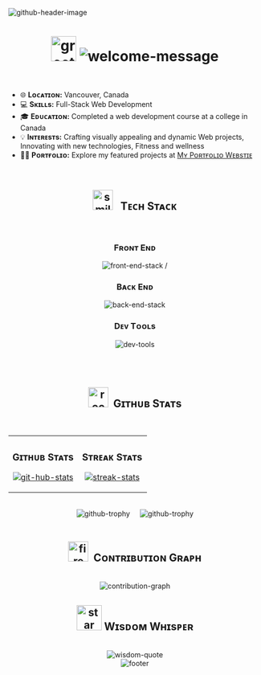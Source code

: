 
![github-header-image](https://github.com/hyejin-seok/hyejin-seok/assets/132785671/972385e5-66c5-4cd2-90ac-e7c93dc00cdd)

<h1 align="center"><img src="https://github.com/Anmol-Baranwal/Cool-GIFs-For-GitHub/assets/74038190/e379a33a-b428-4385-b44f-3da16e7bac9f" width="50" alt="greeting-star-gif"> <img src="https://readme-typing-svg.herokuapp.com?font=Open+Sans&weight=700&size=32&duration=3000&pause=1000&color=C5D1DE&vCenter=true&random=false&width=435&lines=W%E1%B4%87%CA%9F%E1%B4%84%E1%B4%8F%E1%B4%8D%E1%B4%87+%E1%B4%9B%E1%B4%8F+%E1%B4%8D%CA%8F+P%E1%B4%80%C9%A2%E1%B4%87!" alt="welcome-message" /></h1> 

<br/>
  
- 🌐 **Lᴏᴄᴀᴛɪᴏɴ:** Vancouver, Canada
- 💻 **Sᴋɪʟʟs:** Full-Stack Web Development
- 🎓 **Eᴅᴜᴄᴀᴛɪᴏɴ:**  Completed a web development course at a college in Canada
- 💡 **Iɴᴛᴇʀᴇsᴛs:**  Crafting visually appealing and dynamic Web projects, Innovating with new technologies, Fitness and wellness
- 👩‍💻 **Pᴏʀᴛғᴏʟɪᴏ:** Explore my featured projects at [Mʏ Pᴏʀᴛғᴏʟɪᴏ Wᴇʙsᴛɪᴇ](https://hyejinseok.com)
<br/>

<h2 align="center"><img src="https://github.com/Anmol-Baranwal/Cool-GIFs-For-GitHub/assets/74038190/47eb2734-addb-46da-b4dd-5e1616cd3853" alt="smile" width="40" />&nbsp;
&nbsp;Tᴇᴄʜ Sᴛᴀᴄᴋ 
</h2>
<br />

<h3 align="center">Fʀᴏɴᴛ Eɴᴅ</h3>
<div align="center">
    <img src="https://skillicons.dev/icons?i=ts,js,react,nextjs,redux,jest,html,css,sass,tailwind,bootstrap" border-radius="15" alt="front-end-stack /">
</div>

<h3 align="center">Bᴀᴄᴋ Eɴᴅ</h3>
<div align="center">
    <img src="https://skillicons.dev/icons?i=nodejs,express,nestjs,mongodb,postgres,prisma" border-radius="15" alt="back-end-stack" />
</div>

<h3 align="center">Dᴇᴠ Tᴏᴏʟs</h3>
<div align="center">
    <img src="https://skillicons.dev/icons?i=git,github,docker,postman,figma,webpack" border-radius="15" alt="dev-tools" />
</div>

<br /><br />

<h2 align="center"><img src="https://github.com/Anmol-Baranwal/Cool-GIFs-For-GitHub/assets/74038190/2c0eef4b-7b75-42bd-9722-4bea97a2d532" alt="rocket" width="40" />&nbsp;&nbsp;Gɪᴛʜᴜʙ Sᴛᴀᴛs</h2>
  <br />
  
<table width="100%" >
  <tr>
    <td width="50%">
      <h3 align="center"><strong>Gɪᴛʜᴜʙ Sᴛᴀᴛs</strong></h3>
      <p align="center">
        <a href="https://github.com/hyejin-seok">
          <img align="center" src="https://github-readme-stats.vercel.app/api?username=hyejin-seok&theme=omni&show_icons=true&rank_icon=github&hide=stars,contribs&show=reviews,prs_merged_percentage&bg_color=0,000000,441350&title_color=c56a90&text_color=ffffff&" alt="git-hub-stats" />
        </a>
      </p>
    </td>
    <td width="50%">
      <h3 align="center"><strong>Sᴛʀᴇᴀᴋ Sᴛᴀᴛs</strong></h3>
      <p align="center">
         <a href="https://github.com/hyejin-seok">
          <img align="center" src="https://github-readme-streak-stats.herokuapp.com/?user=hyejin-seok&theme=omni&background=0,000000,441350&fire=ffeb95&ring=ffeb95&sideNums=ffffff&sideLabels=ffffff&dates=c56a90&currStreakNum=ffffff" alt="streak-stats" />
        </a>
      </p>
    </td>
  </tr>
  </table>
<br />


<div align="center">
    <img src="https://github-trophies.vercel.app/?username=hyejin-seok&theme=dracula&row=1&column=5&margin-w=20&margin-h=20" border-radius="15" alt="github-trophy">&nbsp;&nbsp;&nbsp;&nbsp;&nbsp;<img src="https://github-profile-trophy.vercel.app/?username=hyejin-seok&theme=dracula&row=1&title=Reviews&column=1&margin-w=20&margin-h=20" border-radius="15" alt="github-trophy" />
</div>
<br/> 

<h2 align="center"><img src="https://user-images.githubusercontent.com/74038190/216122041-518ac897-8d92-4c6b-9b3f-ca01dcaf38ee.png" alt="fire" width="40" />&nbsp;&nbsp;Cᴏɴᴛʀɪʙᴜᴛɪᴏɴ Gʀᴀᴘʜ </h2>
<br/>
<div align="center">
    <img src="https://github-readme-activity-graph.vercel.app/graph?username=hyejin-seok&bg_color=220a28&&color=ffffff&line=c56a90&point=ffeb95&area=false&hide_border=false" alt="contribution-graph" />
</div>

<h2 align="center"><img src="https://github.com/Anmol-Baranwal/Cool-GIFs-For-GitHub/assets/74038190/7cc5988c-f607-4d4f-ab01-360a4f9321eb" alt="star" width="50" />&nbsp;Wɪsᴅᴏᴍ Wʜɪsᴘᴇʀ </h2>


<div align="center">
  <br/>
    <img src="https://quotes-github-readme.vercel.app/api?type=horizontal&theme=catppuccin_mocha&border=true" alt="wisdom-quote" />
</div>


<div align="center">
  <img src="https://capsule-render.vercel.app/api?type=waving&color=gradient&height=80&section=footer" alt="footer"/>
</div>
